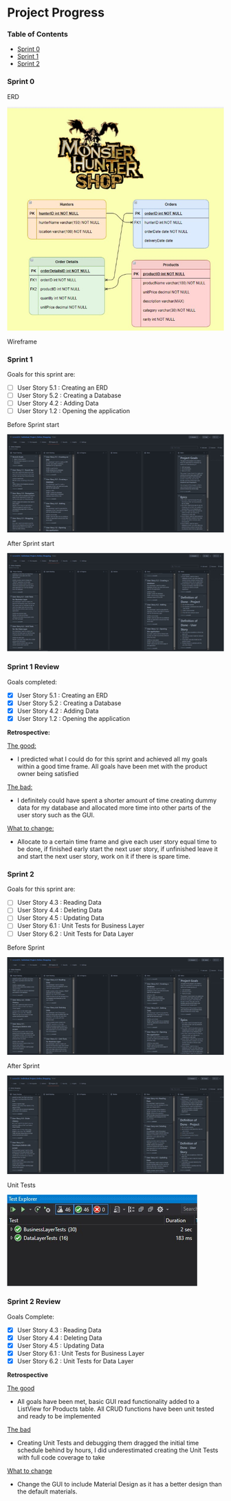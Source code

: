 # Project Progress

### Table of Contents

- [Sprint 0](#sprint-0)
- [Sprint 1](#sprint-1)
- [Sprint 2](#sprint-2)

### Sprint 0

ERD

![](/Images/MonsterHunterShopERD.jpg)

Wireframe

### Sprint 1

Goals for this sprint are:

- [ ] User Story 5.1 : Creating an ERD
- [ ] User Story 5.2 : Creating a Database
- [ ] User Story 4.2 : Adding Data
- [ ] User Story 1.2 : Opening the application

Before Sprint start

![](/Images/Sprint1Goals.jpg)

After Sprint start

![](/Images/Sprint1GoalsAfter.jpg)

### Sprint 1 Review

Goals completed:

- [x] User Story 5.1 : Creating an ERD
- [x] User Story 5.2 : Creating a Database
- [x] User Story 4.2 : Adding Data
- [x] User Story 1.2 : Opening the application

**Retrospective:**

<u>The good:</u>

- I predicted what I could do for this sprint and achieved all my goals within a good time frame. All goals have been met with the product owner being satisfied

<u>The bad:</u>

- I definitely could have spent a shorter amount of time creating dummy data for my database and allocated more time into other parts of the user story such as the GUI.


<u>What to change:</u>

- Allocate to a certain time frame and give each user story equal time to be done, if finished early start the next user story, if unfinished leave it and start the next user story, work on it if there is spare time.

### Sprint 2

Goals for this sprint are:

- [ ] User Story 4.3 : Reading Data
- [ ] User Story 4.4 : Deleting Data
- [ ] User Story 4.5 : Updating Data
- [ ] User Story 6.1 : Unit Tests for Business Layer
- [ ] User Story 6.2 : Unit Tests for Data Layer

Before Sprint

![](/Images/Sprint2GoalsBefore.jpg)

After Sprint

![](/Images/Sprint2GoalsAfter.jpg)

Unit Tests

![](/Images/Sprint2UnitTests.jpg)

### Sprint 2 Review

Goals Complete:

- [x] User Story 4.3 : Reading Data
- [x] User Story 4.4 : Deleting Data
- [x] User Story 4.5 : Updating Data
- [x] User Story 6.1 : Unit Tests for Business Layer
- [x] User Story 6.2 : Unit Tests for Data Layer

**Retrospective**

<u>The good</u>

- All goals have been met, basic GUI read functionality added to a ListView for Products table. All CRUD functions have been unit tested and ready to be implemented

<u>The bad</u>

- Creating Unit Tests and debugging them dragged the initial time schedule behind by hours, I did underestimated creating the Unit Tests with full code coverage to take  

<u>What to change</u>

- Change the GUI to include Material Design as it has a better design than the default materials.
